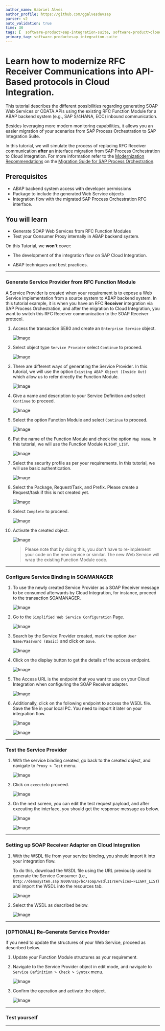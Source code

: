 ```yaml
---
author_name: Gabriel Alves
author_profile: https://github.com/ggalvesdevsap
parser: v2
auto_validation: true
time: 30
tags: [  software-product>sap-integration-suite, software-product>cloud-integration, software-product>sap-process-integration, software-product>sap-process-orchestration, tutorial>license, tutorial>beginner  ]
primary_tag: software-product>sap-integration-suite
---
```


# Learn how to modernize RFC Receiver Communications into API-Based protocols in Cloud Integration.
<!-- description --> This tutorial describes the different possibilities regarding generating SOAP Web Services or ODATA APIs using the existing RFC Function Module for a ABAP backend system (e.g., SAP S/4HANA, ECC) inbound communication. 
Besides leveraging more modern monitoring capabilities, it allows you an easier migration of your scenarios from SAP Process Orchestration to SAP Integration Suite.

In this tutorial, we will simulate the process of replacing RFC Receiver communication **after** an interface migration from SAP Process Orchestration to Cloud Integration. For more information refer to the [Modernization Recommendations](https://help.sap.com/docs/help/90c8ad90cb684ee5979856093efe7462/d337a6f0d324405f9ef0c410fd0d3739.html) on the [Migration Guide for SAP Process Orchestration](https://help.sap.com/docs/help/90c8ad90cb684ee5979856093efe7462/c344b1c395144095834a961699293889.html).

## Prerequisites
- ABAP backend system access with developer permissions 
- Package to include the generated Web Service objects
- Integration flow with the migrated SAP Process Orchestration RFC interface.

## You will learn
- Generate SOAP Web Services from RFC Function Modules
- Test your Consumer Proxy internally in ABAP backend system.

On this Tutorial, we **won't** cover:

  - The development of the integration flow on SAP Cloud Integration.

  - ABAP techniques and best practices.

---

### Generate Service Provider from RFC Function Module

A Service Provider is created when your requirement is to expose a Web Service implementation from a source system to ABAP backend system. In this tutorial example, it is when you have an RFC **Receiver** integration via SAP Process Orchestration, and after the migration to Cloud Integration, you want to switch this RFC Receiver communication to the SOAP Receiver protocol.

1.  Access the transaction SE80 and create an `Enterprise Service` object.
   
    ![Image](Ref/1.png)

2.  Select object type `Service Provider` select `Continue` to proceed.
   
    ![Image](Ref/sp_1.png)

3.  There are different ways of generating the Service Provider. In this tutorial, we will use the option `Existing ABAP Object (Inside Out)` which allow us to refer directly the Function Module.
   
    ![Image](Ref/sp_2.png)
    
4.  Give a name and description to your Service Definition and select `Continue` to proceed.
   
    ![Image](Ref/sp_3.png)

5.  Select the option Function Module and select `Continue` to proceed.
   
    ![Image](Ref/sp_4.png)

6.  Put the name of the Function Module and check the option `Map Name`. In this tutorial, we will use the Function Module `FLIGHT_LIST`.
   
    ![Image](Ref/SP_5.png)

7.  Select the security profile as per your requirements. In this tutorial, we will use basic authentication.
   
    ![Image](Ref/sp_6.png)

8.  Select the Package, Request/Task, and Prefix. Please create a Request/task if this is not created yet.
   
    ![Image](Ref/sp_7.png)

9.  Select `Complete` to proceed.

    ![Image](Ref/sp_8.png)

10. Activate the created object.
   
    ![Image](Ref/sp_9.png)

    > Please note that by doing this, you don't have to re-implement your code on the new service or similar. The new Web Service will wrap the existing Function Module code.

---

### Configure Service Binding in SOAMANAGER

1.  To use the newly created Service Provider as a SOAP Receiver message to be consumed afterwards by Cloud Integration, for instance, proceed to the transaction SOAMANAGER. 
   
    ![Image](Ref/5.png)

2.  Go to the `Simplified Web Service Configuration` Page. 
   
    ![Image](Ref/sp_11.png)

3.  Search by the Service Provider created, mark the option `User Name/Password (Basic)` and click on `Save`. 
   
    ![Image](Ref/sp_12.png)

4.  Click on the display button to get the details of the access endpoint. 
   
    ![Image](Ref/sp_13.png)

5.  The Access URL is the endpoint that you want to use on your Cloud Integration when configuring the SOAP Receiver adapter. 
   
    ![Image](Ref/sp_14.png)

6.  Additionally, click on the following endpoint to access the WSDL file. Save the file in your local PC. You need to import it later on your integration flow.

    ![Image](Ref/sp_14_2.png)

    ![Image](Ref/sp_14_3.png)

---

### Test the Service Provider

1.  With the service binding created, go back to the created object, and navigate to `Proxy > Test` menu. 
   
    ![Image](Ref/14.png)

2.  Click on `execute`to proceed.
   
    ![Image](Ref/SP_15.png)

3.  On the next screen, you can edit the test request payload, and after executing the interface, you should get the response message as below. 

    ![Image](Ref/16.png)

    ![Image](Ref/16_2.png)

---

### Setting up SOAP Receiver Adapter on Cloud Integration 

1.  With the WSDL file from your service binding, you should import it into your integration flow. 

    To do this, download the WSDL file using the URL previously used to generate the Service Consumer (i.e., `http://demosystem.sap:8000/sap/bc/soap/wsdl11?services=FLIGHT_LIST`) and import the WSDL into the resources tab.

    ![Image](Ref/98.png)

2.  Select the WSDL as described below.
 
    ![Image](Ref/SP_16.png)

---

### [OPTIONAL] Re-Generate Service Provider

If you need to update the structures of your Web Service, proceed as described below.
   
1.  Update your Function Module structures as your requirement.
    
2.  Navigate to the Service Provider object in edit mode, and navigate to `Service Definition > Check > Syntax` menu.
   
    ![Image](Ref/sp_17.png)

3.  Confirm the operation and activate the object.
   
    ![Image](Ref/sp_18.png)

---

### Test yourself 







---
